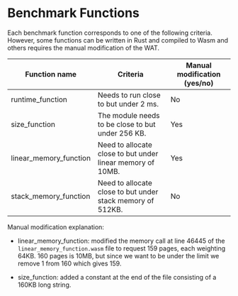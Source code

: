 # Benchmark Functions

Each benchmark function corresponds to one of the following criteria. However, some functions can be written in Rust and compiled to Wasm and others requires the manual modification of the WAT.

| Function name          | Criteria                                                   | Manual modification (yes/no) |
|------------------------|------------------------------------------------------------|------------------------------|
| runtime_function       | Needs to run close to but under 2 ms.                      | No                           |
| size_function          | The module needs to be close to but under 256 KB.          | Yes                           |
| linear_memory_function | Need to allocate close to but under linear memory of 10MB. | Yes                          |
| stack_memory_function  | Need to allocate close to but under stack memory of 512KB. | No                           |

Manual modification explanation:

- linear_memory_function: modified the memory call at line 46445 of the `linear_memory_function.wasm` file to request 159 pages, each weighting 64KB. 160 pages is 10MB, but since we want to be under the limit we remove 1 from 160 which gives 159.

- size_function: added a constant at the end of the file consisting of a 160KB long string.
